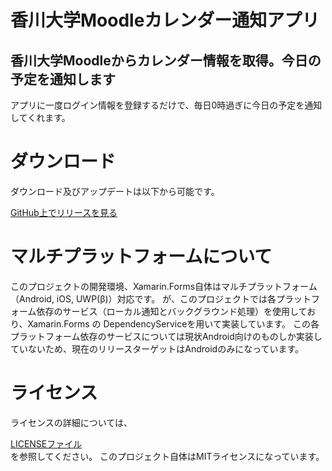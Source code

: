 <h1>香川大学Moodleカレンダー通知アプリ</h1>
<h2>香川大学Moodleからカレンダー情報を取得。今日の予定を通知します</h2>

アプリに一度ログイン情報を登録するだけで、毎日0時過ぎに今日の予定を通知してくれます。

<h1>ダウンロード</h1>
ダウンロード及びアップデートは以下から可能です。

[GitHub上でリリースを見る](https://github.com/taksas/ZoomMuter/tags)

<h1>マルチプラットフォームについて</h1>
このプロジェクトの開発環境、Xamarin.Forms自体はマルチプラットフォーム（Android, iOS, UWP(β)）対応です。
が、このプロジェクトでは各プラットフォーム依存のサービス（ローカル通知とバックグラウンド処理）を使用しており、Xamarin.Forms の DependencyServiceを用いて実装しています。
この各プラットフォーム依存のサービスについては現状Android向けのものしか実装していないため、現在のリリースターゲットはAndroidのみになっています。
<h1>ライセンス</h1>
ライセンスの詳細については、

[LICENSEファイル](https://github.com/taksas/K-MoodleNotifier/blob/master/LICENSE) 
<br>
を参照してください。
このプロジェクト自体はMITライセンスになっています。